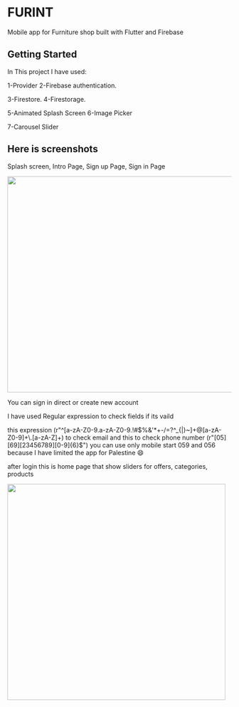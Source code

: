 # FURINT

Mobile app for Furniture shop built with Flutter and Firebase

## Getting Started
In This project I have used:

1-Provider 2-Firebase authentication.

3-Firestore. 4-Firestorage.

5-Animated Splash Screen 6-Image Picker

7-Carousel Slider


## Here is screenshots
Splash screen, Intro Page, Sign up Page, Sign in Page

<p align="center">
<img height=486 width=987 src="https://user-images.githubusercontent.com/78206754/209866259-a8dc963a-a11b-477f-97a9-476ba395163d.jpg"/>
</p>

You can sign in direct or create new account 

I have used Regular expression to check fields if its vaild

this expression (r"^[a-zA-Z0-9.a-zA-Z0-9.!#$%&'*+-/=?^_{|}~]+@[a-zA-Z0-9]+\.[a-zA-Z]+) to check email
and this to check phone number (r"[05][69][23456789][0-9]{6}$") you can use only mobile start 059 and 056 because I have limited the app for Palestine 😄

after login this is home page that show sliders for offers, categories, products 

<img height=486 width=490 src="user-images.githubusercontent.com/78206754/209867915-f69e773b-5ade-4f7f-9d96-30b4347fff1d.jpg"/>
